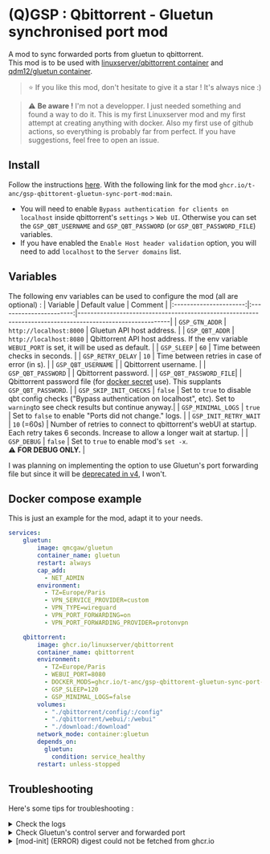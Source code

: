# (Q)GSP : Qbittorrent - Gluetun synchronised port mod
A mod to sync forwarded ports from gluetun to qbittorrent.  
This mod is to be used with [linuxserver/qbittorrent container](https://github.com/linuxserver/docker-qbittorrent) and [qdm12/gluetun container](https://github.com/qdm12/gluetun).

> :star: 
> If you like this mod, don't hesitate to give it a star ! It's always nice :)


> :warning: **Be aware !**
> I'm not a developper. I just needed something and found a way to do it. This is my first Linuxserver mod and my first attempt at creating anything with docker. Also my first use of github actions, so everything is probably far from perfect. If you have suggestions, feel free to open an issue.


## Install 

Follow the instructions [here](https://docs.linuxserver.io/general/container-customization/#docker-mods).
With the following link for the mod `ghcr.io/t-anc/gsp-qbittorent-gluetun-sync-port-mod:main`.

- You will need to enable `Bypass authentication for clients on localhost` inside qbittorrent's `settings` > `Web UI`. Otherwise you can set the `GSP_QBT_USERNAME` and `GSP_QBT_PASSWORD` (or `GSP_QBT_PASSWORD_FILE`) variables.
- If you have enabled the `Enable Host header validation` option, you will need to add `localhost` to the `Server domains` list.


## Variables

The following env variables can be used to configure the mod (all are optional) :
|      Variable          |      Default value      | Comment                                                                                                  |
|:----------------------:|:-----------------------:|----------------------------------------------------------------------------------------------------------|
|   `GSP_GTN_ADDR`       | `http://localhost:8000` | Gluetun API host address.                                                                                |
|   `GSP_QBT_ADDR`       | `http://localhost:8080` | Qbittorrent API host address. If the env variable `WEBUI_PORT` is set, it will be used as default.       |
|     `GSP_SLEEP`        |           `60`          | Time between checks in seconds.                                                                          |
|  `GSP_RETRY_DELAY`     |           `10`          | Time between retries in case of error (in s).                                                            |
| `GSP_QBT_USERNAME`     |                         | Qbittorrent username.                                                                                    |
| `GSP_QBT_PASSWORD`     |                         | Qbittorrent password.                                                                                    |
| `GSP_QBT_PASSWORD_FILE`|                         | Qbittorrent password file (for [docker secret](https://docs.docker.com/compose/use-secrets/) use). This supplants `GSP_QBT_PASSWORD`. |
| `GSP_SKIP_INIT_CHECKS` |         `false`         | Set to `true` to disable qbt config checks ("Bypass authentication on localhost", etc). Set to `warning`to see check results but continue anyway.|
| `GSP_MINIMAL_LOGS`     |         `true`          | Set to `false` to enable "Ports did not change." logs.                                                   |
| `GSP_INIT_RETRY_WAIT`  |      `10` (=60s)        | Number of retries to connect to qbittorrent's webUI at startup. Each retry takes 6 seconds. Increase to allow a longer wait at startup.          |
|     `GSP_DEBUG`        |         `false`         | Set to `true` to enable mod's `set -x`.<br>:warning: **FOR DEBUG ONLY.**                                 |

I was planning on implementing the option to use Gluetun's port forwarding file but since it will be [deprecated in v4](https://github.com/qdm12/gluetun-wiki/blob/main/setup/advanced/vpn-port-forwarding.md#native-integrations), I won't.

## Docker compose example
This is just an example for the mod, adapt it to your needs.


```yaml
services:
    gluetun:
        image: qmcgaw/gluetun
        container_name: gluetun
        restart: always
        cap_add:
          - NET_ADMIN
        environment:
          - TZ=Europe/Paris
          - VPN_SERVICE_PROVIDER=custom
          - VPN_TYPE=wireguard
          - VPN_PORT_FORWARDING=on
          - VPN_PORT_FORWARDING_PROVIDER=protonvpn

    qbittorrent:
        image: ghcr.io/linuxserver/qbittorrent
        container_name: qbittorrent
        environment:
          - TZ=Europe/Paris
          - WEBUI_PORT=8080
          - DOCKER_MODS=ghcr.io/t-anc/gsp-qbittorent-gluetun-sync-port-mod:main
          - GSP_SLEEP=120
          - GSP_MINIMAL_LOGS=false
        volumes:
          - "./qbittorrent/config/:/config"
          - "./qbittorrent/webui/:/webui"
          - "./download:/download"
        network_mode: container:gluetun
        depends_on:
          gluetun:
            condition: service_healthy
        restart: unless-stopped
```

## Troubleshooting

Here's some tips for troubleshooting :

<details>

  <summary>Check the logs</summary>

The mod's logs are visible in the container's log : 
```bash
docker logs -f qbittorrent
```


<details>

  <summary>Qbittorrent docker logs</summary>

```log
[mod-init] Running Docker Modification Logic
[mod-init] Adding t-anc/gsp-qbittorent-gluetun-sync-port-mod:main to container
[mod-init] Downloading t-anc/gsp-qbittorent-gluetun-sync-port-mod:main from ghcr.io
[mod-init] Installing t-anc/gsp-qbittorent-gluetun-sync-port-mod:main
[mod-init] t-anc/gsp-qbittorent-gluetun-sync-port-mod:main applied to container
[migrations] started
[migrations] no migrations found
usermod: no changes
───────────────────────────────────────

      ██╗     ███████╗██╗ ██████╗
      ██║     ██╔════╝██║██╔═══██╗
      ██║     ███████╗██║██║   ██║
      ██║     ╚════██║██║██║   ██║
      ███████╗███████║██║╚██████╔╝
      ╚══════╝╚══════╝╚═╝ ╚═════╝

   Brought to you by linuxserver.io
───────────────────────────────────────

To support LSIO projects visit:
https://www.linuxserver.io/donate/

───────────────────────────────────────
GID/UID
───────────────────────────────────────

User UID:    1000
User GID:    1000
───────────────────────────────────────

[custom-init] No custom files found, skipping...
+---------------------------------------------------------+
|           Gluetun sync port (GSP) mod loaded            |
+---------------------------------------------------------+
|  Qbittorrent address : http://localhost:8080            |
|  Gluetun address : http://localhost:8000                |
+---------------------------------------------------------+

04/10/24 01:03:49 [GSP] - Waiting for Qbittorrent WebUI ...
WebUI will be started shortly after internal preparations. Please wait...

******** Information ********
To control qBittorrent, access the WebUI at: http://localhost:8080

Connection to localhost (::1) 8080 port [tcp/http-alt] succeeded!
[ls.io-init] done.
04/10/24 01:03:55 [GSP] - Init checks passed. Listening for a change.
04/10/24 01:03:55 [GSP] - Ports did not change.
04/10/24 01:04:55 [GSP] - Ports changed :
04/10/24 01:04:55 [GSP] -  - Old : 22684
04/10/24 01:04:55 [GSP] -  - New : 38473
04/10/24 01:04:55 [GSP] - Updating qbittorrent port via API ...
04/10/24 01:04:55 [GSP] - Qbittorrent port successfully updated.
04/10/24 01:05:55 [GSP] - Ports did not change.
```

</details>

To (*drastically*) increase the log level, you can set the `GSP_DEBUG` var to `true`.

</details>

<details>

  <summary>Check Gluetun's control server and forwarded port</summary>

If the log indicates `Error retrieving port from Gluetun API.` then try to get the port mannually (replace the container's name and `localhost:8000` if needed) :

```bash
 docker exec gluetun wget -q -O- /dev/tty http://localhost:8000/v1/openvpn/portforwarded
```

and you should get this (with your port number) :
```bash
{"port":34981}
```

> If you get `0` it means gluetun's port forwarding is misconfigured.

If you get anything else, then the issue is from your gluetun's configuration, you can get help [on the wiki](https://github.com/qdm12/gluetun-wiki/blob/main/setup/advanced/vpn-port-forwarding.md) or [open an issue](https://github.com/qdm12/gluetun/issues).

**Note :** even with `openvpn` in the URL, this is also valid for wireguard.

</details>

 
<details>

  <summary>[mod-init] (ERROR) digest could not be fetched from ghcr.io</summary>


  This is due to the fact that at startup, qBittorrent container does not have internet access. Since the container gets the connexion from Gluetun, you have to tell Docker to wait for an established VPN connexion before starting qBittorrent.

  To do that, the solution is quite simple, just add the following to your qBittorrent's `docker-compose.yml` file section (according to the [example](#docker-compose-example)) :

```yaml
  depends_on:
    gluetun:
      condition: service_healthy
```

This is thanks to [Gluetun's healthcheck](https://github.com/qdm12/gluetun-wiki/blob/main/faq/healthcheck.md) being healthy only when the connexion is set.

</details>